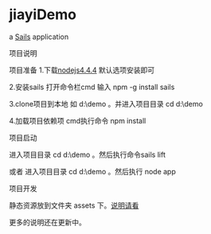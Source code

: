 # jiayiDemo

a [Sails](http://sailsjs.org) application

项目说明

 项目准备
  1.下载[nodejs4.4.4](https://nodejs.org/dist/v4.4.4/) 默认选项安装即可

  2.安装sails 打开命令栏cmd 输入 npm -g install sails

  3.clone项目到本地 如 d:\demo 。并进入项目目录 cd d:\demo

  4.加载项目依赖项 cmd执行命令 npm install

 项目启动

  进入项目目录 cd d:\demo 。然后执行命令sails lift

  或者  进入项目目录 cd d:\demo 。然后执行 node app

 项目开发

  静态资源放到文件夹 assets 下。[说明请看](http://sailsjs.org/documentation/concepts/assets)
  

更多的说明还在更新中。
